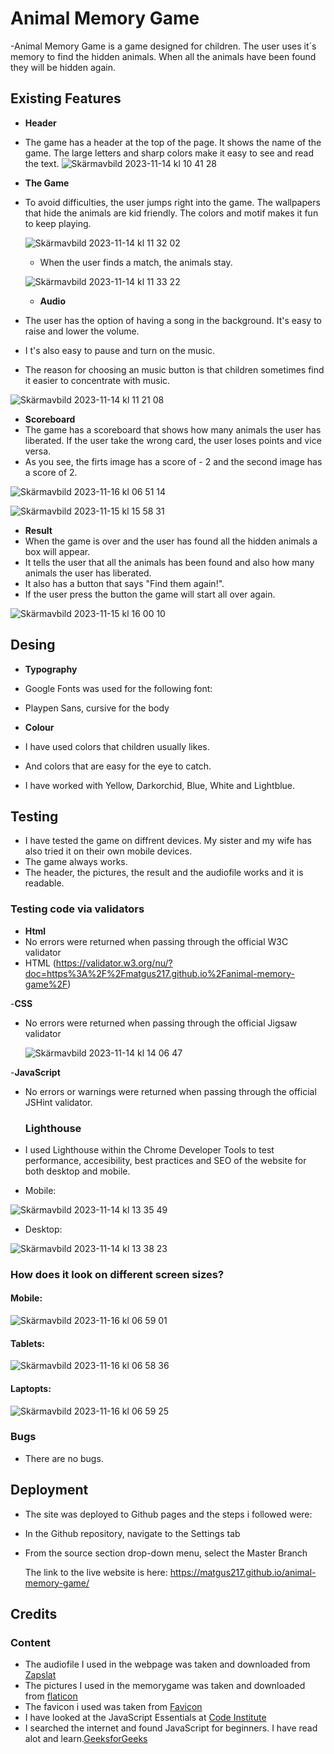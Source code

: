 # Animal Memory Game

-Animal Memory Game is a game designed for children. The user uses it´s memory to find the hidden animals. When all the animals have been found they will be hidden again.

## Existing Features

- **Header**
- The game has a header at the top of the page. It shows the name of the game. The large letters and sharp colors make it easy to see and read the text.
  ![Skärmavbild 2023-11-14 kl  10 41 28](https://github.com/matgus217/animal-memory-game/assets/147818054/85312ef6-006b-4fe7-bf41-0201157400a3)

- **The Game**
- To avoid difficulties, the user jumps right into the game. The wallpapers that hide the animals are kid friendly. The colors and motif makes it fun to keep playing.

  ![Skärmavbild 2023-11-14 kl  11 32 02](https://github.com/matgus217/animal-memory-game/assets/147818054/45554918-2f84-4bbe-b0ce-cf9e055d3c7f)

  - When the user finds a match, the animals stay.

   ![Skärmavbild 2023-11-14 kl  11 33 22](https://github.com/matgus217/animal-memory-game/assets/147818054/eb139113-5a3b-4fab-b2b4-dcf1ada302c7)

  - **Audio**
- The user has the option of having a song in the background. It's easy to raise and lower the volume.
- I t's also easy to pause and turn on the music.
- The reason for choosing an music button is that children sometimes find it easier to concentrate with music.


![Skärmavbild 2023-11-14 kl  11 21 08](https://github.com/matgus217/animal-memory-game/assets/147818054/2db52fdc-d230-416f-9325-90cb800590a6)

- **Scoreboard**
- The game has a scoreboard that shows how many animals the user has liberated. If the user take the wrong card, the user loses points and vice versa.
- As you see, the firts image has a score of - 2 and the second image has a score of 2.

![Skärmavbild 2023-11-16 kl  06 51 14](https://github.com/matgus217/animal-memory-game/assets/147818054/52fd1a6d-680a-4b49-9d60-824bab041e8d)


![Skärmavbild 2023-11-15 kl  15 58 31](https://github.com/matgus217/animal-memory-game/assets/147818054/82fa7ce8-f88e-4c17-a3ae-e9b3e911606b)


- **Result**
- When the game is over and the user has found all the hidden animals a box will appear.
- It tells the user that all the animals has been found and also how many animals the user has liberated.
- It also has a button that says "Find them again!".
- If the user press the button the game will start all over again.

![Skärmavbild 2023-11-15 kl  16 00 10](https://github.com/matgus217/animal-memory-game/assets/147818054/4073288b-ca6a-4088-8f07-1dd7657fb152)


## Desing
- **Typography**
- Google Fonts was used for the following font:
- Playpen Sans, cursive for the body

- **Colour**
- I have used colors that children usually likes.
- And colors that are easy for the eye to catch.
- I have worked with Yellow, Darkorchid, Blue, White and Lightblue.

## Testing
- I have tested the game on diffrent devices. My sister and my wife has also tried it on their own mobile devices.
- The game always works.
- The header, the pictures, the result and the audiofile works and it is readable.

### Testing code via validators
- **Html**
- No errors were returned when passing through the official W3C validator
- HTML (https://validator.w3.org/nu/?doc=https%3A%2F%2Fmatgus217.github.io%2Fanimal-memory-game%2F)

-**CSS**

- No errors were returned when passing through the official Jigsaw validator

  ![Skärmavbild 2023-11-14 kl  14 06 47](https://github.com/matgus217/animal-memory-game/assets/147818054/2c08c908-9cdc-4d6b-951d-9c359d7c4d6c)


-**JavaScript**
- No errors or warnings were returned when passing through the official JSHint validator.

  ### Lighthouse

- I used Lighthouse within the Chrome Developer Tools to test performance, accesibility, best practices and SEO of the website for both desktop and mobile.
- Mobile:

![Skärmavbild 2023-11-14 kl  13 35 49](https://github.com/matgus217/animal-memory-game/assets/147818054/4e3f63dd-0383-4e6b-afe1-59813bda1f67)



- Desktop:

![Skärmavbild 2023-11-14 kl  13 38 23](https://github.com/matgus217/animal-memory-game/assets/147818054/f322adde-5e1b-420a-b27f-eddcf80d6800)

### How does it look on different screen sizes?

#### Mobile:

![Skärmavbild 2023-11-16 kl  06 59 01](https://github.com/matgus217/animal-memory-game/assets/147818054/d7d0e259-5791-4eb9-93b9-b765d764f5a3)


#### Tablets:

![Skärmavbild 2023-11-16 kl  06 58 36](https://github.com/matgus217/animal-memory-game/assets/147818054/5f49a42c-b9a9-44ed-afeb-b30e7429e45d)


#### Laptopts:

![Skärmavbild 2023-11-16 kl  06 59 25](https://github.com/matgus217/animal-memory-game/assets/147818054/7b6ab917-993c-4e22-831d-06fcda1738ee)


### Bugs

- There are no bugs.

## Deployment
- The site was deployed to Github pages and the steps i followed were:
- In the Github repository, navigate to the Settings tab
- From the source section drop-down menu, select the Master Branch

  The link to the live website is here:
  <https://matgus217.github.io/animal-memory-game/>

## Credits

### Content
- The audiofile I used in the webpage was taken and downloaded from [Zapslat](https://www.zapsplat.com/)
- The pictures I used in the memorygame was taken and downloaded from [flaticon](https://www.flaticon.com/)
- The favicon i used was taken from [Favicon](https://favicon.io/)
- I have looked at the JavaScript Essentials at [Code Institute](https://learn.codeinstitute.net/dashboard)
- I searched the internet and found JavaScript for beginners. I have read alot and learn.[GeeksforGeeks](https://www.geeksforgeeks.org/learn-javascript-js-roadmap-for-beginners/?ref=shm_outind)
